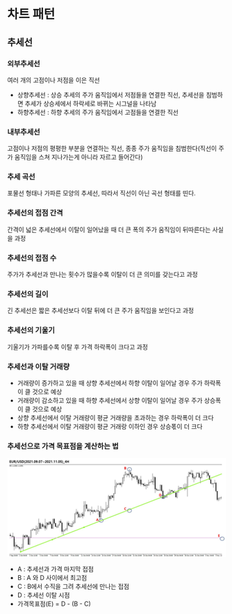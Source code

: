 # 차트 패턴



## 추세선

### 외부추세선

여러 개의 고점이나 저점을 이은 직선

- 상향추세선 : 상승 추세의 주가 움직임에서 저점들을 연결한 직선, 추세선을 침범하면 추세가 상승세에서 하락세로 바뀌는 시그널을 나타남
- 하향추세선 : 하향 추세의 주가 움직임에서 고점들을 연결한 직선



### 내부추세선

고점이나 저점의 평평한 부분을 연결하는 직선, 종종 주가 움직임을 침범한다(직선이 주가 움직임을 스쳐 지나가는게 아니라 자르고 들어간다)



### 추세 곡선

포물선 형태나 가파른 모양의 추세선, 따라서 직선이 아닌 곡선 형태를 띤다.



### 추세선의 접점 간격

간격이 넓은 추세선에서 이탈이 일어났을 때 더 큰 폭의 주가 움직임이 뒤따른다는 사실을 과정



### 추세선의 접점 수

주가가 추세선과 만나는 횟수가 많을수록 이탈이 더 큰 의미를 갖는다고 과정



### 추세선의 길이

긴 추세선은 짧은 추세선보다 이탈 뒤에 더 큰 주가 움직임을 보인다고 과정



### 추세선의 기울기

기울기가 가파를수록 이탈 후 가격 하락폭이 크다고 과정



### 추세선과 이탈 거래량

- 거래량이 증가하고 있을 때 상향 추세선에서 하향 이탈이 일어날 경우 주가 하락폭이 클 것으로 예상
- 거래량이 감소하고 있을 때 하향 추세선에서 상향 이탈이 일어날 경우 주가 상승폭이 클 것으로 예상
- 상향 추세선에서 이탈 거래량이 평균 거래량을 초과하는 경우 하락폭이 더 크다
- 하향 추세선에서 이탈 거래량이 평균 거래랑 이하인 경우 상승폯이 더 크다



### 추세선으로 가격 목표점을 계산하는 법



![chartpatter1](../img/chartpatter1.JPG)

- A : 추세선과 가격 마지막 접점 
- B : A 와 D 사이에서 최고점
- C : B에서 수직을 그려 추세선에 만나는 접점
- D : 추세선 이탈 시점
- 가격목표점(E) = D - (B - C)